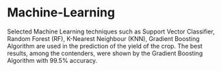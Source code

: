 # Machine-Learning


Selected Machine Learning techniques such as Support Vector Classifier, Random Forest (RF), K-Nearest Neighbour (KNN), Gradient Boosting Algorithm are used in the prediction of the yield of the crop. 
The best results, among the contenders, were shown by the Gradient Boosting Algorithm with 99.5% accuracy.
